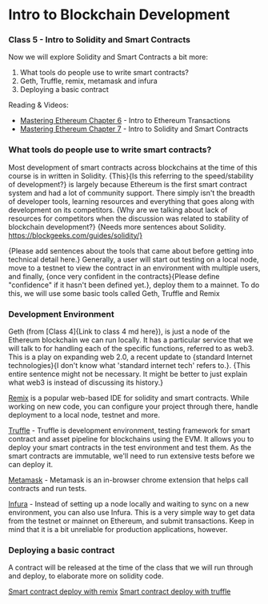 # Intro to Blockchain Development

### Class 5 - Intro to Solidity and Smart Contracts

Now we will explore Solidity and Smart Contracts a bit more:

1. What tools do people use to write smart contracts?
2. Geth, Truffle, remix, metamask and infura
3. Deploying a basic contract

Reading & Videos:

- [Mastering Ethereum Chapter 6](https://github.com/ethereumbook/ethereumbook/blob/develop/06transactions.asciidoc) - Intro to Ethereum Transactions
- [Mastering Ethereum Chapter 7](https://github.com/ethereumbook/ethereumbook/blob/develop/07smart-contracts-solidity.asciidoc) - Intro to Solidity and Smart Contracts

### What tools do people use to write smart contracts?

Most development of smart contracts across blockchains at the time of this course is in written in Solidity. {This}{Is this referring to the speed/stability of development?} is largely because Ethereum is the first smart contract system and had a lot of community support. There simply isn't the breadth of developer tools, learning resources and everything that goes along with development on its competitors. {Why are we talking about lack of resources for competitors when the discussion was related to stability of blockchain development?} {Needs more sentences about Solidity. https://blockgeeks.com/guides/solidity/}

{Please add sentences about the tools that came about before getting into technical detail here.} Generally, a user will start out testing on a local node, move to a testnet to view the contract in an environment with multiple users, and finally, {once very confident in the contracts}{Please define "confidence" if it hasn't been defined yet.}, deploy them to a mainnet. To do this, we will use some basic tools called Geth, Truffle and Remix

### Development Environment

Geth (from [Class 4]{Link to class 4 md here}), is just a node of the Ethereum blockchain we can run locally. It has a particular service that we will talk to for handling each of the specific functions, referred to as web3. This is a play on expanding web 2.0, a recent update to {standard Internet technologies}{I don't know what 'standard internet tech' refers to.}. {This entire sentence might not be necessary. It might be better to just explain what web3 is instead of discussing its history.}

[Remix](https://remix.ethereum.org) is a popular web-based IDE for solidity and smart contracts. While working on new code, you can configure your project through there, handle deployment to a local node, testnet and more.

[Truffle](https://truffleframework.com/docs/truffle/overview) - Truffle is development environment, testing framework for smart contract and asset pipeline for blockchains using the EVM. It allows you to deploy your smart contracts in the test environment and test them. As the smart contracts are immutable, we'll need to run extensive tests before we can deploy it.

[Metamask](https://metamask.io/) - Metamask is an in-browser chrome extension that helps call contracts and run tests.

[Infura](https://infura.io/) - Instead of setting up a node locally and waiting to sync on a new environment, you can also use Infura. This is a very simple way to get data from the testnet or mainnet on Ethereum, and submit transactions. Keep in mind that it is a bit unreliable for production applications, however.

### Deploying a basic contract

A contract will be released at the time of the class that we will run through and deploy, to elaborate more on solidity code.

[Smart contract deploy with remix](https://medium.com/coinmonks/a-really-simple-smart-contract-on-how-to-insert-value-into-the-ethereum-blockchain-and-display-it-62c455610e98)
[Smart contract deploy with truffle](https://medium.com/haloblock/deploy-your-own-smart-contract-with-truffle-and-ganache-cli-beginner-tutorial-c46bce0bd01e)
